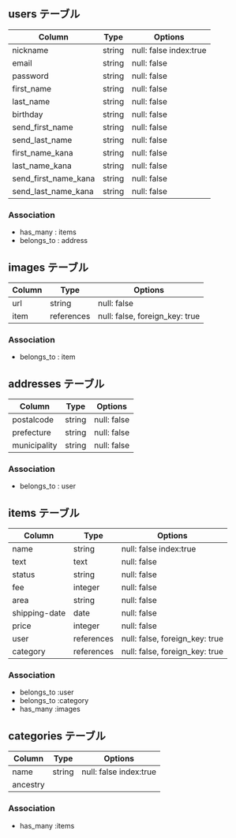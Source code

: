 ## users テーブル
|Column|Type|Options|
|------|----|-------|
|nickname|string|null: false index:true|
|email|string|null: false|
|password|string|null: false|
|first_name|string|null: false|
|last_name|string|null: false|
|birthday|string|null: false|
|send_first_name|string|null: false|
|send_last_name|string|null: false|
|first_name_kana|string|null: false|
|last_name_kana|string|null: false|
|send_first_name_kana|string|null: false|
|send_last_name_kana|string|null: false|

### Association
- has_many : items
- belongs_to : address

## images テーブル

|Column|Type|Options|
|------|----|-------|
|url|string|null: false|
|item|references|null: false, foreign_key: true|

### Association
- belongs_to : item

## addresses テーブル

|Column|Type|Options|
|------|----|-------|
|postalcode|string|null: false|
|prefecture|string|null: false|
|municipality|string|null: false|

### Association
- belongs_to : user

## items テーブル

|Column|Type|Options|
|------|----|-------|
|name|string|null: false index:true|
|text|text|null: false|
|status|string|null: false|
|fee|integer|null: false|
|area|string|null: false|
|shipping-date|date|null: false|
|price|integer|null: false|
|user|references|null: false, foreign_key: true|
|category|references|null: false, foreign_key: true|

### Association
- belongs_to :user
- belongs_to :category
- has_many :images

## categories テーブル
|Column|Type|Options|
|------|----|-------|
|name|string|null: false index:true|
|ancestry|||

### Association
- has_many :items